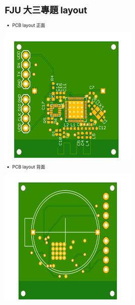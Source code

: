 # FJU 大三專題 layout

* PCB layout 正面
<p align="left">
    <img src="https://github.com/405250553/PCB-layout/blob/master/fju%20project/%E6%88%90%E5%93%81%E7%9B%B8%E9%97%9C%E6%AA%94%E6%A1%88/%E6%88%90%E5%93%81%E6%AD%A3%E9%9D%A2.png" alt="Sample"  width="400" height="400">
    <p align="left">
    </p>
</p>

* PCB layout 背面
<p align="left">
    <img src="https://github.com/405250553/PCB-layout/blob/master/fju%20project/%E6%88%90%E5%93%81%E7%9B%B8%E9%97%9C%E6%AA%94%E6%A1%88/%E6%88%90%E5%93%81%E8%83%8C%E9%9D%A2.png" alt="Sample"  width="400" height="400">
    <p align="left">
    </p>
</p>


